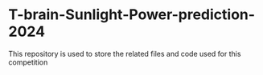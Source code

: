 # T-brain-Sunlight-Power-prediction-2024
This repository is used to store the related files and code used for this competition 
